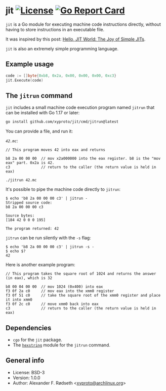 # jit [![License](https://img.shields.io/badge/license-MIT-green.svg?style=flat)](https://raw.githubusercontent.com/xyproto/jit/master/LICENSE) [![Go Report Card](https://goreportcard.com/badge/github.com/xyproto/jit)](https://goreportcard.com/report/github.com/xyproto/jit)

`jit` is a Go module for executing machine code instructions directly, without having to store instructions in an executable file.

It was inspired by this post: [Hello, JIT World: The Joy of Simple JITs](http://blog.reverberate.org/2012/12/hello-jit-world-joy-of-simple-jits.html).

`jit` is also an extremely simple programming language.

## Example usage

```go
code := []byte{0xb8, 0x2a, 0x00, 0x00, 0x00, 0xc3}
jit.Execute(code)
```

## The `jitrun` command

`jit` includes a small machine code execution program named `jitrun` that can be installed with Go 1.17 or later:

```bash
go install github.com/xyproto/jit/cmd/jitrun@latest
```

You can provide a file, and run it:

*`42.mc`*:

```
// This program moves 42 into eax and returns

b8 2a 00 00 00  // mov x2a000000 into the eax register. b8 is the "mov eax" part. 0x2a is 42.
c3              // return to the caller (the return value is held in eax)
```

    ./jitrun 42.mc

It's possible to pipe the machine code directly to `jitrun`:

    $ echo 'b8 2a 00 00 00 c3' | jitrun -
    Stripped source code:
    b8 2a 00 00 00 c3

    Source bytes:
    [184 42 0 0 0 195]

    The program returned: 42

`jitrun` can be run silently with the `-s` flag:

    $ echo 'b8 2a 00 00 00 c3' | jitrun -s -
    $ echo $?
    42

Here is another example program:

```
// This program takes the square root of 1024 and returns the answer (in eax), which is 32

b8 00 04 00 00  // mov 1024 (0x400) into eax
f3 0f 2a c0     // mov eax into the xmm0 register
f3 0f 51 c0     // take the square root of the xmm0 register and place it into xmm0
f3 0f 2c c0     // move xmm0 back into eax
c3              // return to the caller (the return value is held in eax)
```

## Dependencies

* `cgo` for the `jit` package.
* The [`hexstring`](https://github.com/xyproto/hexstring) module for the `jitrun` command.

## General info

* License: BSD-3
* Version: 1.0.0
* Author: Alexander F. Rødseth &lt;xyproto@archlinux.org&gt;
